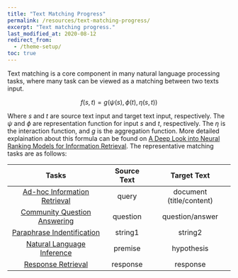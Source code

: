 ```yaml
---
title: "Text Matching Progress"
permalink: /resources/text-matching-progress/
excerpt: "Text matching progress."
last_modified_at: 2020-08-12
redirect_from:
  - /theme-setup/
toc: true
---
```


Text matching is a core component in many natural language processing tasks, where many task can be viewed as a matching between two texts input.

$$f(s, t)=g(\psi(s), \phi(t), \eta(s, t))$$

Where $s$ and $t$ are source text input and target text input, respectively. The $\psi$ and $\phi$ are representation function for input $s$ and $t$, respectively. The $\eta$ is the interaction function, and $g$ is the aggregation function. More detailed explaination about this formula can be found on [A Deep Look into Neural Ranking Models for Information Retrieval](https://arxiv.org/abs/1903.06902). The representative matching tasks are as follows:

|                                          **Tasks**                                           | **Source Text** |     **Target Text**      |
| :------------------------------------------------------------------------------------------: | :-------------: | :----------------------: |
| [Ad-hoc Information Retrieval](/resources/ad-hoc-information-retrieval/) |      query      | document (title/content) |
| [Community Question Answering](/resources/community-question-answering/) |    question     |     question/answer      |
|     [Paraphrase Indentification](/resources/paraphrase-identification/)     |     string1     |         string2          |
|    [Natural Language Inference](/resources/natural-language-inference/)    |     premise     |        hypothesis        |
|                [Response Retrieval](/resources/response-retrieval/)                |    response     |         response         |

